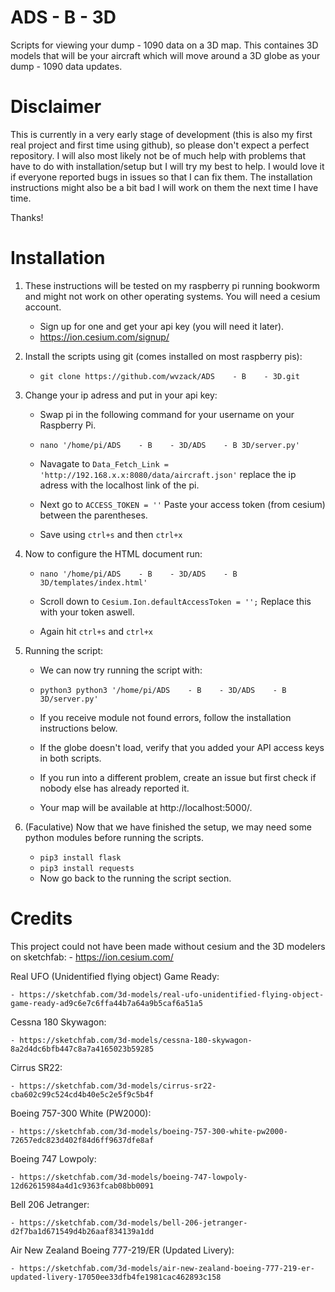 # ADS    - B    - 3D
Scripts for viewing your dump    - 1090 data on a 3D map. This containes 3D models that will be your aircraft which will move around a 3D globe as your dump    - 1090 data updates. 

# Disclaimer
This is currently in a very early stage of development (this is also my first real project and first time using github), so please don't expect a perfect repository. I will also most likely not be of much help with problems that have to do with installation/setup but I will try my best to help. I would love it if everyone reported bugs in issues so that I can fix them. The installation instructions might also be a bit bad I will work on them the next time I have time.

Thanks!

# Installation
1. These instructions will be tested on my raspberry pi running bookworm and might not work on other operating systems. You will need a cesium account.  
    - Sign up for one and get your api key (you will need it later).
    - https://ion.cesium.com/signup/


2. Install the scripts using git (comes installed on most raspberry pis):

    -  `git clone https://github.com/wvzack/ADS    - B    - 3D.git`

3. Change your ip adress and put in your api key:

    - Swap pi in the following command for your username on your Raspberry Pi.
   
    - `nano '/home/pi/ADS    - B    - 3D/ADS    - B 3D/server.py'`

    - Navagate to `Data_Fetch_Link = 'http://192.168.x.x:8080/data/aircraft.json'` replace the ip adress with the localhost link of the pi.

    - Next go to `ACCESS_TOKEN = ''` Paste your access token (from cesium) between the parentheses.

    - Save using `ctrl+s` and then `ctrl+x`

5.  Now to configure the HTML document run:

    -  `nano '/home/pi/ADS    - B    - 3D/ADS    - B 3D/templates/index.html'`

    - Scroll down to `Cesium.Ion.defaultAccessToken = '';` Replace this with your token aswell.

    - Again hit `ctrl+s` and `ctrl+x`

6. Running the script:
    - We can now try running the script with:
   
    - `python3 python3 '/home/pi/ADS    - B    - 3D/ADS    - B 3D/server.py'`

    - If you receive module not found errors, follow the installation instructions below. 
    - If the globe doesn't load, verify that you added your API access keys in both scripts. 
    - If you run into a different problem, create an issue but first check if nobody else has already reported it.
    - Your map will be available at http://localhost:5000/.
   
5. (Faculative) Now that we have finished the setup, we may need some python modules before running the scripts.
    - `pip3 install flask`
    - `pip3 install requests`
    - Now go back to the running the script section.

# Credits
This project could not have been made without cesium and the 3D modelers on sketchfab:
    - https://ion.cesium.com/

Real UFO (Unidentified flying object) Game Ready:

    - https://sketchfab.com/3d-models/real-ufo-unidentified-flying-object-game-ready-ad9c6e7c6ffa44b7a64a9b5caf6a51a5

Cessna 180 Skywagon:

    - https://sketchfab.com/3d-models/cessna-180-skywagon-8a2d4dc6bfb447c8a7a4165023b59285

Cirrus SR22:

    - https://sketchfab.com/3d-models/cirrus-sr22-cba602c99c524cd4b40e5c2e5f9c5b4f

Boeing 757-300 White (PW2000):

    - https://sketchfab.com/3d-models/boeing-757-300-white-pw2000-72657edc823d402f84d6ff9637dfe8af

Boeing 747 Lowpoly:

    - https://sketchfab.com/3d-models/boeing-747-lowpoly-12d62615984a4d1c9363fcab08bb0091

Bell 206 Jetranger:

    - https://sketchfab.com/3d-models/bell-206-jetranger-d2f7ba1d671549d4b26aaf834139a1dd

Air New Zealand Boeing 777-219/ER (Updated Livery):

    - https://sketchfab.com/3d-models/air-new-zealand-boeing-777-219-er-updated-livery-17050ee33dfb4fe1981cac462893c158

